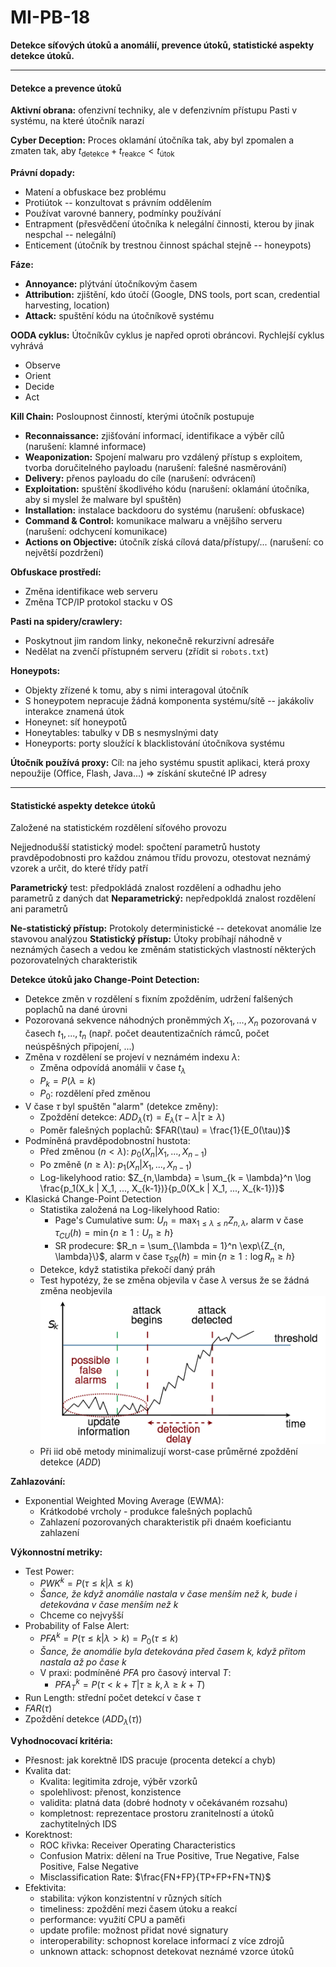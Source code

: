 # MI-PB-18
**Detekce síťových útoků a anomálií, prevence útoků, statistické aspekty detekce útoků.**

---

#### Detekce a prevence útoků

**Aktivní obrana:** ofenzivní techniky, ale v defenzivním přístupu
Pasti v systému, na které útočník narazí

**Cyber Deception:** Proces oklamání útočníka tak, aby byl zpomalen a zmaten tak, aby $t_{\text{detekce}} + t_{\text{reakce}} \lt t_{\text{útok}}$

**Právní dopady:**
* Matení a obfuskace bez problému
* Protiútok -- konzultovat s právním oddělením
* Používat varovné bannery, podmínky používání
* Entrapment (přesvědčení útočníka k nelegální činnosti, kterou by jinak nespchal -- nelegální)
* Enticement (útočník by trestnou činnost spáchal stejně -- honeypots)

**Fáze:**
* **Annoyance:** plýtvání útočníkovým časem
* **Attribution:** zjištění, kdo útočí (Google, DNS tools, port scan, credential harvesting, location)
* **Attack:** spuštění kódu na útočníkově systému

**OODA cyklus:**
Útočníkův cyklus je napřed oproti obráncovi. Rychlejší cyklus vyhrává
* Observe
* Orient
* Decide
* Act

**Kill Chain:**
Posloupnost činností, kterými útočník postupuje
* **Reconnaissance:** zjišťování informací, identifikace a výběr cílů (narušení: klamné informace)
* **Weaponization:** Spojení malwaru pro vzdálený přístup s exploitem, tvorba doručitelného payloadu (narušení: falešné nasměrování)
* **Delivery:** přenos payloadu do cíle (narušení: odvrácení)
* **Exploitation:** spuštění škodlivého kódu (narušení: oklamání útočníka, aby si myslel že malware byl spuštěn)
* **Installation:** instalace backdooru do systému (narušení: obfuskace)
* **Command & Control:** komunikace malwaru a vnějšího serveru (narušení: odchycení komunikace)
* **Actions on Objective:** útočník získá cílová data/přístupy/... (narušení: co největší pozdržení)

**Obfuskace prostředí:**
* Změna identifikace web serveru
* Změna TCP/IP protokol stacku v OS

**Pasti na spidery/crawlery:**
* Poskytnout jim random linky, nekonečně rekurzivní adresáře
* Nedělat na zvenčí přístupném serveru (zřídit si `robots.txt`)

**Honeypots:**
* Objekty zřízené k tomu, aby s nimi interagoval útočník
* S honeypotem nepracuje žádná komponenta systému/sítě -- jakákoliv interakce znamená útok
* Honeynet: síť honeypotů
* Honeytables: tabulky v DB s nesmyslnými daty
* Honeyports: porty sloužící k blacklistování útočníkova systému

**Útočník používá proxy:** Cíl: na jeho systému spustit aplikaci, která proxy nepoužije (Office, Flash, Java...) $\Rightarrow$ získání skutečné IP adresy

---

#### Statistické aspekty detekce útoků

Založené na statistickém rozdělení síťového provozu

Nejjednodušší statistický model: spočtení parametrů hustoty pravděpodobnosti pro každou známou třídu provozu, otestovat neznámý vzorek a určit, do které třídy patří

**Parametrický** test: předpokládá znalost rozdělení a odhadhu jeho parametrů z daných dat
**Neparametrický:** nepředpokldá znalost rozdělení ani parametrů

**Ne-statistický přístup:** Protokoly deterministické -- detekovat anomálie lze stavovou analýzou
**Statistický přístup:** Útoky probíhají náhodně v neznámých časech a vedou ke změnám statistických vlastností některých pozorovatelných charakteristik

**Detekce útoků jako Change-Point Detection:**
* Detekce změn v rozdělení s fixním zpožděním, udržení falšených poplachů na dané úrovni
* Pozorovaná sekvence náhodných proněmmých $X_1, ..., X_n$ pozorovaná v časech $t_1, ..., t_n$ (např. počet deautentizačních rámců, počet neúspěšných připojení, ...)
* Změna v rozdělení se projeví v neznámém indexu $\lambda$:
    * Změna odpovídá anomálii v čase $t_\lambda$
    * $P_k = P(\lambda = k)$
    * $P_0$: rozdělení před změnou
* V čase $\tau$ byl spuštěn "alarm" (detekce změny):
    * Zpoždění detekce: $ADD_\lambda(\tau) = E_\lambda(\tau-\lambda|\tau \geq \lambda)$
    * Poměr falešných poplachů: $FAR(\tau) = \frac{1}{E_0(\tau)}$
* Podmíněná pravděpodobnostní hustota:
    * Před změnou ($n < \lambda$): 
    $p_0(X_n | X_1, ..., X_{n-1})$
    * Po změně ($n \geq \lambda$): 
    $p_1(X_n | X_1, ..., X_{n-1})$
    * Log-likelyhood ratio: 
    $Z_{n,\lambda} = \sum_{k = \lambda}^n \log \frac{p_1(X_k | X_1, ..., X_{k-1})}{p_0(X_k | X_1, ..., X_{k-1})}$
* Klasická Change-Point Detection
    * Statistika založená na Log-likelyhood Ratio: 
        * Page's Cumulative sum: 
        $U_n = \max_{1\leq \lambda \leq n}Z_{n,\lambda}$, 
        alarm v čase $\tau_{CU}(h) = \min\{n \geq 1: U_n\geq h\}$
        * SR prodecure: 
        $R_n = \sum_{\lambda = 1}^n \exp\{Z_{n, \lambda}\}$, 
        alarm v čase $\tau_{SR}(h) = \min\{n \geq 1: \log R_n \geq h\}$
    * Detekce, když statistika překočí daný práh
    * Test hypotézy, že se změna objevila v čase $\lambda$ versus že se žádná změna neobjevila
    ![](cpd.png)
    * Při iid obě metody minimalizují worst-case průměrné zpoždění detekce ($ADD$)

**Zahlazování:**
* Exponential Weighted Moving Average (EWMA):
    * Krátkodobé vrcholy - produkce falešných poplachů
    * Zahlazení pozorovaných charakteristik při dnaém koeficiantu zahlazení

**Výkonnostní metriky:**
* Test Power:
    * $PWK^k = P(\tau \leq k| \lambda \leq k)$ 
    * *Šance, že když anomálie nastala v čase menším než $k$, bude i detekována v čase menším než $k$*
    * Chceme co nejvyšší
* Probability of False Alert:
    * $PFA^k = P(\tau \leq k | \lambda > k) = P_0(\tau \leq k)$
    * *Šance, že anomálie byla detekována před časem $k$, když přitom nastala až po čase $k$*
    * V praxi: podmíněné $PFA$ pro časový interval $T$:
        * $PFA^k_T = P(\tau < k+T|\tau \geq k, \lambda \geq k+T)$
* Run Length: střední počet detekcí v čase $\tau$
* $FAR(\tau)$
* Zpoždění detekce ($ADD_\lambda(\tau)$)

**Vyhodnocovací kritéria:**
* Přesnost: jak korektně IDS pracuje (procenta detekcí a chyb)
* Kvalita dat:
    * Kvalita: legitimita zdroje, výběr vzorků
    * spolehlivost: přenost, konzistence
    * validita: platná data (dobré hodnoty v očekávaném rozsahu)
    * kompletnost: reprezentace prostoru zranitelností a útoků zachytitelných IDS
* Korektnost:
    * ROC křivka: Receiver Operating Characteristics
    * Confusion Matrix: dělení na True Positive, True Negative, False Positive, False Negative
    * Misclassification Rate: $\frac{FN+FP}{TP+FP+FN+TN}$
* Efektivita:
    * stabilita: výkon konzistentní v různých sítích
    * timeliness: zpoždění mezi časem útoku a reakcí
    * performance: využití CPU a paměťi
    * update profile: možnost přidat nové signatury
    * interoperability: schopnost korelace informací z více zdrojů
    * unknown attack: schopnost detekovat neznámé vzorce útoků